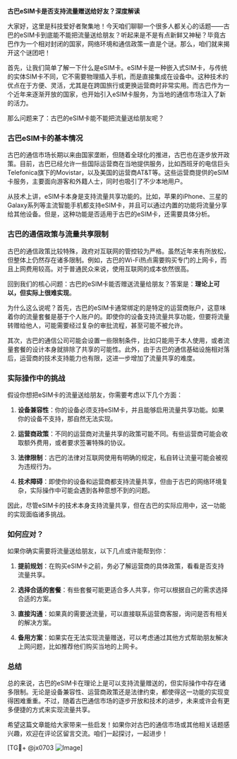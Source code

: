 **古巴eSIM卡是否支持流量赠送给好友？深度解读**

大家好，这里是科技爱好者聚集地！今天咱们聊聊一个很多人都关心的话题——古巴的eSIM卡到底能不能把流量送给朋友？听起来是不是有点新鲜又神秘？毕竟古巴作为一个相对封闭的国家，网络环境和通信政策一直是个谜。那么，咱们就来揭开这个谜团吧！

首先，让我们简单了解一下什么是eSIM卡。eSIM卡是一种嵌入式SIM卡，与传统的实体SIM卡不同，它不需要物理插入手机，而是直接集成在设备中。这种技术的优点在于方便、灵活，尤其是在跨国旅行或更换运营商时非常实用。而古巴作为一个近年来逐渐开放的国家，也开始引入eSIM卡服务，为当地的通信市场注入了新的活力。

那么问题来了：古巴的eSIM卡能不能把流量送给朋友呢？

### **古巴eSIM卡的基本情况**

古巴的通信市场长期以来由国家垄断，但随着全球化的推进，古巴也在逐步放开政策。目前，古巴已经允许一些国际运营商在当地提供服务，比如西班牙的电信巨头Telefonica旗下的Movistar，以及美国的运营商AT&T等。这些运营商提供的eSIM卡服务，主要面向游客和外籍人士，同时也吸引了不少本地用户。

从技术上讲，eSIM卡本身是支持流量共享功能的。比如，苹果的iPhone、三星的Galaxy系列等主流智能手机都支持eSIM卡，并且可以通过内置的功能将流量分享给其他设备。但是，这种功能是否适用于古巴的eSIM卡，还需要具体分析。

### **古巴的通信政策与流量共享限制**

古巴的通信政策比较特殊，政府对互联网的管控较为严格。虽然近年来有所放松，但整体上仍然存在诸多限制。例如，古巴的Wi-Fi热点需要购买专门的上网卡，而且上网费用较高。对于普通民众来说，使用互联网的成本依然很高。

回到我们的核心问题：古巴的eSIM卡能否赠送流量给朋友？答案是：**理论上可以，但实际上很难实现**。

为什么这么说呢？首先，古巴的eSIM卡通常绑定的是特定的运营商账户，这意味着你的流量套餐是基于个人账户的。即使你的设备支持流量共享功能，但要将流量转赠给他人，可能需要经过复杂的审批流程，甚至可能不被允许。

其次，古巴的通信公司可能会设置一些限制条件，比如只能用于本人使用，或者流量套餐的设计本身就排除了共享的可能性。此外，由于古巴的通信基础设施相对落后，运营商的技术支持能力也有限，这进一步增加了流量共享的难度。

### **实际操作中的挑战**

假设你想把eSIM卡的流量送给朋友，你需要考虑以下几个方面：

1. **设备兼容性**：你的设备必须支持eSIM卡，并且能够启用流量共享功能。如果你的设备不支持，那自然无法实现。

2. **运营商政策**：不同的运营商对流量共享的政策可能不同。有些运营商可能会收取额外费用，或者要求签署特殊的协议。

3. **法律限制**：古巴的法律对互联网使用有明确的规定，私自转让流量可能会被视为违规行为。

4. **技术障碍**：即使你的设备和运营商都支持流量共享，但由于古巴的网络环境复杂，实际操作中可能会遇到各种意想不到的问题。

因此，尽管eSIM卡的技术本身支持流量共享，但在古巴的实际应用中，这一功能的实现面临诸多挑战。

### **如何应对？**

如果你确实需要将流量送给朋友，以下几点或许能帮到你：

1. **提前规划**：在购买eSIM卡之前，务必了解运营商的具体政策，看看是否支持流量共享。

2. **选择合适的套餐**：有些套餐可能更适合多人共享，你可以根据自己的需求选择合适的方案。

3. **直接沟通**：如果真的需要送流量，可以直接联系运营商客服，询问是否有相关的解决方案。

4. **备用方案**：如果实在无法实现流量赠送，可以考虑通过其他方式帮助朋友解决上网问题，比如推荐他们购买当地的上网卡。

### **总结**

总的来说，古巴的eSIM卡在理论上是可以支持流量赠送的，但实际操作中存在诸多限制。无论是设备兼容性、运营商政策还是法律约束，都使得这一功能的实现变得困难重重。不过，随着古巴通信市场的逐步开放和技术的进步，未来或许会有更多便捷的方式来实现流量共享。

希望这篇文章能给大家带来一些启发！如果你对古巴的通信市场或其他相关话题感兴趣，欢迎在评论区留言交流。咱们一起探讨，一起进步！

[TG💪+ @jx0703 ![Image](https://github.com/user-attachments/assets/dbca1d08-cadb-493c-b0ec-ad6f7a83f270)]